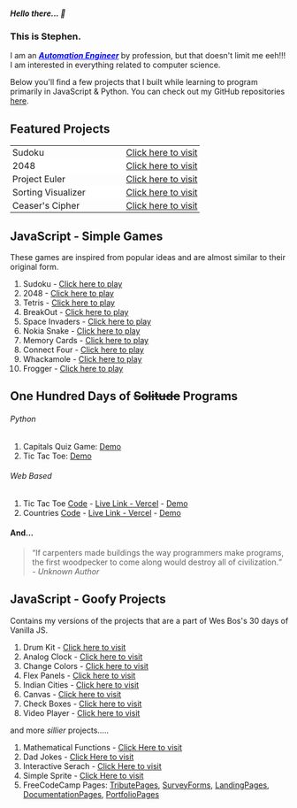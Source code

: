 ##### Hello there... 👋

### This is Stephen.

I am an ***<a style="color:blue !important; text-decoration-line: underline;" href="https://www.linkedin.com/in/stephenmarri" target="_blank">Automation Engineer</a>*** by profession, but that doesn't limit me eeh!!! I am interested in everything related to computer science.

Below you'll find a few projects that I built while learning to program primarily in JavaScript & Python. You can check out my GitHub repositories <a href="https://github.com/stephenmarri" target="_blank">here</a>.

## Featured Projects

<table style="border-collapse: collapse; border: 0 !important" id="feature_table">
  <tr style="border-collapse: collapse; border: 0 !important; padding:2px 4px !important">
    <td style="width:60%; border:0 !important; padding:2px 4px !important">Sudoku</td>
    <td style="border:0 !important; padding:2px 4px !important"><a href="https://stephenmarri.github.io/games/sudoku/" target="_blank">Click here to visit</a></td>
  </tr>
  <tr style="border-collapse: collapse; border: 0 !important; padding:2px 4px !important; background-color: white;">
    <td style="border:0 !important; padding:2px 4px !important">2048</td>
    <td style="border:0 !important; padding:2px 4px !important"><a href="https://stephenmarri.github.io/games/2048/" target="_blank">Click here to visit</a></td>
  </tr>
   <tr style="border-collapse: collapse; border: 0 !important; padding:2px 4px !important">
    <td style="border:0 !important; padding:2px 4px !important">Project Euler</td>
    <td style="border:0 !important; padding:2px 4px !important"><a href="https://stephenmarri.github.io/project_euler/site/" target="_blank">Click here to visit</a></td>
  </tr>
    <tr style="border-collapse: collapse; border: 0 !important; padding:2px 4px !important; background-color: white;">
      <td style="border:0 !important; padding:2px 4px !important">Sorting Visualizer</td>
      <td style="border:0 !important; padding:2px 4px !important"><a href="https://stephenmarri.github.io/js_projects/sortingVisualizer/" target="_blank">Click here to visit</a></td>
  </tr>
    <tr style="border-collapse: collapse; border: 0 !important; padding:2px 4px !important">
    <td style="border:0 !important; padding:2px 4px !important">Ceaser's Cipher</td>
    <td style="border:0 !important; padding:2px 4px !important"><a href="https://stephenmarri.github.io/js_projects/ciphers/" target="_blank">Click here to visit</a></td>
  </tr>
</table>


## JavaScript - Simple Games

These games are inspired from popular ideas and are almost similar to their original form.

1. Sudoku -  <a href="https://stephenmarri.github.io/games/sudoku/" target="_blank">Click here to play</a>
2. 2048 -  <a href="https://stephenmarri.github.io/games/2048/" target="_blank">Click here to play</a>
3. Tetris -  <a href="https://stephenmarri.github.io/games/tetris/" target="_blank">Click here to play</a>
4. BreakOut -  <a href="https://stephenmarri.github.io/games/breakout/" target="_blank">Click here to play</a>
5. Space Invaders -  <a href="https://stephenmarri.github.io/games/spaceInvaders/" target="_blank">Click here to play</a>
6. Nokia Snake -  <a href="https://stephenmarri.github.io/games/nokiasnake/" target="_blank">Click here to play</a>
7. Memory Cards -  <a href="https://stephenmarri.github.io/games/memoryCards/" target="_blank">Click here to play</a>
8. Connect Four -  <a href="https://stephenmarri.github.io/games/connectfour/" target="_blank">Click here to play</a>
9. Whackamole -  <a href="https://stephenmarri.github.io/games/whackamole/" target="_blank">Click here to play</a>
10. Frogger -  <a href="https://stephenmarri.github.io/games/frogger/" target="_blank">Click here to play</a>
  
## One Hundred Days of ~~Solitude~~  Programs
###### Python
1. Capitals Quiz Game: <a href="https://github.com/stephenmarri/100-Projects/blob/main/python/01.CapitalsQuiz/demo.gif?raw=true?raw=true" target="_blank">Demo</a>
2. Tic Tac Toe: <a href="https://github.com/stephenmarri/100-Projects/blob/main/python/02.TicTacToe/demo.gif?raw=true" target="_blank">Demo</a>

###### Web Based
1. Tic Tac Toe <a href="https://github.com/stephenmarri/100-Projects/tree/main/javascript/01.TicTacToe/TicTacToe" target="_blank">Code</a> - <a href="https://100projects-01-tictactoe-git-main-stephenmarris-projects.vercel.app/" target="_blank">Live Link - Vercel</a> - <a href="https://github.com/stephenmarri/100-Projects/blob/main/javascript/01.TicTacToe/TicTacToe/public/demo.gif?raw=true" target="_blank">Demo</a>
2. Countries <a href="https://github.com/stephenmarri/100-Projects/blob/main/javascript/2.CapitalsQuiz" target="_blank">Code</a> - <a href="https://100projects-02-countriesquiz.vercel.app/" target="_blank">Live Link - Vercel</a> - <a href="https://github.com/stephenmarri/100-Projects/blob/main/javascript/2.CapitalsQuiz/public/demo.gif?raw=true" target="_blank">Demo</a>


#### And...
> <q>If carpenters made buildings the way programmers make programs, the first woodpecker to come along would destroy all of civilization.</q><br><em>- Unknown Author</em>

## JavaScript - Goofy Projects
  Contains my versions of the projects that are a part of Wes Bos's 30 days of Vanilla JS.
   1. Drum Kit -  <a href="https://stephenmarri.github.io/JavaScript30/01-DrumKit/" target="_blank">Click here to visit</a>
   2. Analog Clock -  <a href="https://stephenmarri.github.io/JavaScript30/02-AnalogClock/index.html" target="_blank">Click here to visit</a>
   3. Change Colors -  <a href="https://stephenmarri.github.io/JavaScript30/03-CSSVariables/" target="_blank">Click here to visit</a>
   4. Flex Panels -  <a href="https://stephenmarri.github.io/JavaScript30/05-FlexPanels/index.html" target="_blank">Click here to visit</a>
   5. Indian Cities -  <a href="https://stephenmarri.github.io/JavaScript30/06-TypeAhead/" target="_blank">Click here to visit</a>
   6. Canvas -  <a href="https://stephenmarri.github.io/JavaScript30/08-Canvas/" target="_blank">Click here to visit</a>
   7. Check Boxes -  <a href="https://stephenmarri.github.io/JavaScript30/10-CheckBoxes/" target="_blank">Click here to visit</a>
   8. Video Player -  <a href="https://stephenmarri.github.io/JavaScript30/11-VideoPlayer/" target="_blank">Click here to visit</a>

   
  and more *sillier* projects.....
   1. Mathematical Functions - <a href="https://stephenmarri.github.io/js_projects/mathFunctions/" target="_blank">Click Here to visit</a>
   2. Dad Jokes - <a href="https://stephenmarri.github.io/singletons/randomDadJokes/" target="_blank">Click Here to visit</a>
   3. Interactive Serach - <a href="https://stephenmarri.github.io/singletons/interactiveSearchBox/" target="_blank">Click Here to visit</a>
   4. Simple Sprite - <a href="https://stephenmarri.github.io/singletons/sprites/index.html" target="_blank">Click Here to visit</a>  
   5. FreeCodeCamp Pages: [TributePages](https://stephenmarri.github.io/fcc/tributePages/), [SurveyForms](https://stephenmarri.github.io/fcc/surveyForms/), [LandingPages](https://stephenmarri.github.io/fcc/landingPages/), [DocumentationPages](https://stephenmarri.github.io/fcc/documentationPages/), [PortfolioPages](https://stephenmarri.github.io/fcc/portfolioPages/)

